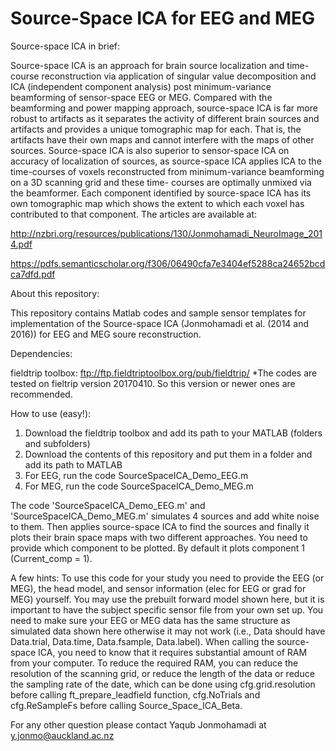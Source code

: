 # Source-Space ICA for EEG and MEG
Source-space ICA in brief:

Source-space ICA is an approach for brain source localization and time-course reconstruction via application of singular value decomposition and ICA (independent component analysis) post minimum-variance beamforming of sensor-space EEG or MEG. Compared with the beamforming and power mapping approach, source-space ICA is far more robust to artifacts as it separates the activity of different brain sources and artifacts and provides a unique tomographic map for each. That is, the artifacts have their own maps and cannot interfere with the maps of other sources. Source-space ICA is also superior to sensor-space ICA on accuracy of localization of sources, as source-space ICA applies ICA to the time-courses of voxels reconstructed from minimum-variance beamforming on a 3D scanning grid and these time-
courses are optimally unmixed via the beamformer. Each component identified by source-space ICA has its own tomographic map which shows the extent to which each voxel has contributed to that component.
The articles are available at:

http://nzbri.org/resources/publications/130/Jonmohamadi_NeuroImage_2014.pdf

https://pdfs.semanticscholar.org/f306/06490cfa7e3404ef5288ca24652bcdca7dfd.pdf

About this repository:

This repository contains Matlab codes and sample sensor templates for implementation of the Source-space ICA (Jonmohamadi et al. (2014 and 2016)) for EEG and MEG soure reconstruction. 

Dependencies:

fieldtrip toolbox: ftp://ftp.fieldtriptoolbox.org/pub/fieldtrip/
*The codes are tested on fieltrip version 20170410. So this version or newer ones are recommended. 

How to use (easy!):

1) Download the fieldtrip toolbox and add its path to your MATLAB (folders and subfolders) 
2) Download the contents of this repository and put them in a folder and add its path to MATLAB 
3) For EEG, run the code SourceSpaceICA_Demo_EEG.m
4) For MEG, run the code SourceSpaceICA_Demo_MEG.m

The code 'SourceSpaceICA_Demo_EEG.m' and 'SourceSpaceICA_Demo_MEG.m' simulates 4 sources and add white noise to them. Then applies source-space ICA to find the sources and finally it plots their brain space maps with two different approaches. You need to provide which component to be plotted. By default it plots component 1 (Current_comp = 1). 

A few hints:
To use this code for your study you need to provide the EEG (or MEG), the head model, and sensor information (elec for EEG or grad for MEG) yourself. 
You may use the prebuilt forward model shown here, but it is important to have the subject specific sensor file from your own set up. 
You need to make sure your EEG or MEG data has the same structure as simulated data shown here otherwise it may not work (i.e., Data should have Data.trial, Data.time, Data.fsample, Data.label).
When calling the source-space ICA, you need to know that it requires substantial amount of RAM from your computer.
To reduce the required RAM, you can reduce the resolution of the scanning grid, or reduce the length of the data or reduce the sampling rate of the date, which can be done using cfg.grid.resolution before calling ft_prepare_leadfield function, cfg.NoTrials and cfg.ReSampleFs before calling Source_Space_ICA_Beta.

For any other question please contact Yaqub Jonmohamadi at y.jonmo@auckland.ac.nz
